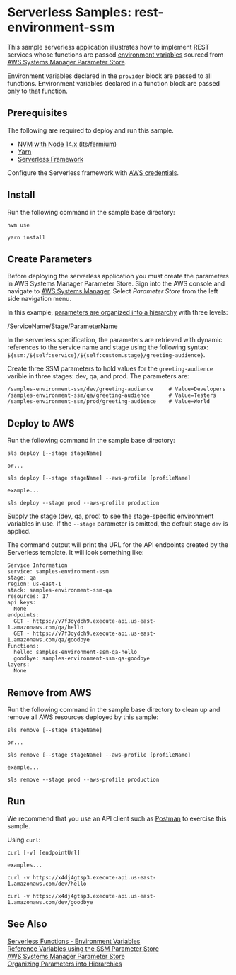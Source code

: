 # Serverless Samples: rest-environment-ssm

This sample serverless application illustrates how to implement REST services whose functions are passed [environment variables][sls-envvar] sourced from [AWS Systems Manager Parameter Store][aws-paramstore]. 

Environment variables declared in the `provider` block are passed to all functions. Environment variables declared in a function block are passed only to that function.


## Prerequisites

The following are required to deploy and run this sample.

* [NVM with Node 14.x (lts/fermium)][nvm]
* [Yarn][yarn]
* [Serverless Framework][sls]

Configure the Serverless framework with [AWS credentials](https://www.serverless.com/framework/docs/providers/aws/guide/credentials/).

## Install

Run the following command in the sample base directory:

```
nvm use

yarn install
```

## Create Parameters

Before deploying the serverless application you must create the parameters in AWS Systems Manager Parameter Store. Sign into the AWS console and navigate to [AWS Systems Manager](https://console.aws.amazon.com/systems-manager). Select _Parameter Store_ from the left side navigation menu.

In this example, [parameters are organized into a hierarchy][aws-paramhierarchy] with three levels:

/ServiceName/Stage/ParameterName

In the serverless specification, the parameters are retrieved with dynamic references to the service name and stage using the following syntax: `${ssm:/${self:service}/${self:custom.stage}/greeting-audience}`.

Create three SSM parameters to hold values for the `greeting-audience` varible in three stages: dev, qa, and prod. The parameters are:

```
/samples-environment-ssm/dev/greeting-audience     # Value=Developers
/samples-environment-ssm/qa/greeting-audience      # Value=Testers
/samples-environment-ssm/prod/greeting-audience    # Value=World
```

## Deploy to AWS

Run the following command in the sample base directory:

```
sls deploy [--stage stageName]

or...

sls deploy [--stage stageName] --aws-profile [profileName]

example...

sls deploy --stage prod --aws-profile production
```

Supply the stage (dev, qa, prod) to see the stage-specific environment variables in use. If the `--stage` parameter is omitted, the default stage `dev` is applied.

The command output will print the URL for the API endpoints created by the Serverless template. It will look something like:  

```
Service Information
service: samples-environment-ssm
stage: qa
region: us-east-1
stack: samples-environment-ssm-qa
resources: 17
api keys:
  None
endpoints:
  GET - https://v7f3oydch9.execute-api.us-east-1.amazonaws.com/qa/hello
  GET - https://v7f3oydch9.execute-api.us-east-1.amazonaws.com/qa/goodbye
functions:
  hello: samples-environment-ssm-qa-hello
  goodbye: samples-environment-ssm-qa-goodbye
layers:
  None
```

## Remove from AWS

Run the following command in the sample base directory to clean up and remove all AWS resources deployed by this sample:

```
sls remove [--stage stageName]

or...

sls remove [--stage stageName] --aws-profile [profileName]

example...

sls remove --stage prod --aws-profile production
```

## Run

We recommend that you use an API client such as [Postman][postman] to exercise this sample.

Using `curl`:

```
curl [-v] [endpointUrl]

examples...

curl -v https://x4dj4gtsp3.execute-api.us-east-1.amazonaws.com/dev/hello

curl -v https://x4dj4gtsp3.execute-api.us-east-1.amazonaws.com/dev/goodbye
```

## See Also
[Serverless Functions - Environment Variables][sls-envvar]  
[Reference Variables using the SSM Parameter Store][sls-varssm]  
[AWS Systems Manager Parameter Store][aws-paramstore]  
[Organizing Parameters into Hierarchies][aws-paramhierarchy]  

[nvm]: https://github.com/nvm-sh/nvm "Node Version Manager"
[yarn]: https://yarnpkg.com/ "Yarn Package Manager"
[sls]: https://www.serverless.com/ "Serverless Framework"
[postman]: https://www.postman.com/ "Postman API platform"
[sls-envvar]: https://serverless.com/framework/docs/providers/aws/guide/functions/#environment-variables "Environment Variables | Serverless Docs"
[sls-varssm]: https://serverless.com/framework/docs/providers/aws/guide/variables#reference-variables-using-the-ssm-parameter-store "Reference Variables using the SSM Parameter Store | Serverless Docs"
[aws-paramstore]: https://docs.aws.amazon.com/systems-manager/latest/userguide/systems-manager-paramstore.html "AWS Systems Manager Parameter Store | AWS Docs"
[aws-paramhierarchy]: https://docs.aws.amazon.com/systems-manager/latest/userguide/sysman-paramstore-su-organize.html "Organizing Parameters into Hierarchies | AWS Docs"